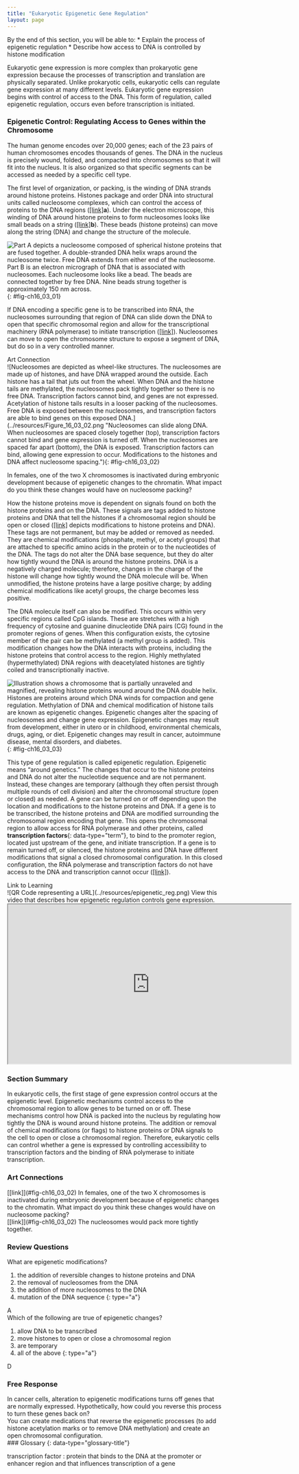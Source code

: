 ```yaml
---
title: "Eukaryotic Epigenetic Gene Regulation"
layout: page
---
```



<div data-type="abstract" markdown="1">
By the end of this section, you will be able to:
* Explain the process of epigenetic regulation
* Describe how access to DNA is controlled by histone modification

</div>

Eukaryotic gene expression is more complex than prokaryotic gene expression because the processes of transcription and translation are physically separated. Unlike prokaryotic cells, eukaryotic cells can regulate gene expression at many different levels. Eukaryotic gene expression begins with control of access to the DNA. This form of regulation, called epigenetic regulation, occurs even before transcription is initiated.

### Epigenetic Control: Regulating Access to Genes within the Chromosome

The human genome encodes over 20,000 genes; each of the 23 pairs of human chromosomes encodes thousands of genes. The DNA in the nucleus is precisely wound, folded, and compacted into chromosomes so that it will fit into the nucleus. It is also organized so that specific segments can be accessed as needed by a specific cell type.

The first level of organization, or packing, is the winding of DNA strands around histone proteins. Histones package and order DNA into structural units called nucleosome complexes, which can control the access of proteins to the DNA regions ([\[link\]](#fig-ch16_03_01)**a**). Under the electron microscope, this winding of DNA around histone proteins to form nucleosomes looks like small beads on a string ([\[link\]](#fig-ch16_03_01)**b**). These beads (histone proteins) can move along the string (DNA) and change the structure of the molecule.

![Part A depicts a nucleosome composed of spherical histone proteins that are fused together. A double-stranded DNA helix wraps around the nucleosome twice. Free DNA extends from either end of the nucleosome.  Part B is an electron micrograph of DNA that is associated with nucleosomes. Each nucleosome looks like a bead. The beads are connected together by free DNA. Nine beads strung together is approximately 150 nm across.](../resources/Figure_16_03_01ab.jpg "DNA is folded around histone proteins to create (a) nucleosome complexes. These nucleosomes control the access of proteins to the underlying DNA. When viewed through an electron microscope (b), the nucleosomes look like beads on a string. (credit &#x201C;micrograph&#x201D;: modification of work by Chris Woodcock)"){: #fig-ch16_03_01}

If DNA encoding a specific gene is to be transcribed into RNA, the nucleosomes surrounding that region of DNA can slide down the DNA to open that specific chromosomal region and allow for the transcriptional machinery (RNA polymerase) to initiate transcription ([\[link\]](#fig-ch16_03_02)). Nucleosomes can move to open the chromosome structure to expose a segment of DNA, but do so in a very controlled manner.

<div data-type="note" data-has-label="true" class="art-connection" data-label="" markdown="1">
<div data-type="title">
Art Connection
</div>
![Nucleosomes are depicted as wheel-like structures. The nucleosomes are made up of histones, and have DNA wrapped around the outside. Each histone has a tail that juts out from the wheel. When DNA and the histone tails are methylated, the nucleosomes pack tightly together so there is no free DNA. Transcription factors cannot bind, and genes are not expressed. Acetylation of histone tails results in a looser packing of the nucleosomes. Free DNA is exposed between the nucleosomes, and transcription factors are able to bind genes on this exposed DNA.](../resources/Figure_16_03_02.png "Nucleosomes can slide along DNA. When nucleosomes are spaced closely together (top), transcription factors cannot bind and gene expression is turned off. When the nucleosomes are spaced far apart (bottom), the DNA is exposed. Transcription factors can bind, allowing gene expression to occur. Modifications to the histones and DNA affect nucleosome spacing."){: #fig-ch16_03_02}


In females, one of the two X chromosomes is inactivated during embryonic development because of epigenetic changes to the chromatin. What impact do you think these changes would have on nucleosome packing?

<!-- <link window="new"  target-id="fig-ch16_03_02" document=""/> The nucleosomes would pack more tightly together. -->

</div>

How the histone proteins move is dependent on signals found on both the histone proteins and on the DNA. These signals are tags added to histone proteins and DNA that tell the histones if a chromosomal region should be open or closed ([\[link\]](#fig-ch16_03_03) depicts modifications to histone proteins and DNA). These tags are not permanent, but may be added or removed as needed. They are chemical modifications (phosphate, methyl, or acetyl groups) that are attached to specific amino acids in the protein or to the nucleotides of the DNA. The tags do not alter the DNA base sequence, but they do alter how tightly wound the DNA is around the histone proteins. DNA is a negatively charged molecule; therefore, changes in the charge of the histone will change how tightly wound the DNA molecule will be. When unmodified, the histone proteins have a large positive charge; by adding chemical modifications like acetyl groups, the charge becomes less positive.

The DNA molecule itself can also be modified. This occurs within very specific regions called CpG islands. These are stretches with a high frequency of cytosine and guanine dinucleotide DNA pairs (CG) found in the promoter regions of genes. When this configuration exists, the cytosine member of the pair can be methylated (a methyl group is added). This modification changes how the DNA interacts with proteins, including the histone proteins that control access to the region. Highly methylated (hypermethylated) DNA regions with deacetylated histones are tightly coiled and transcriptionally inactive.

 ![Illustration shows a chromosome that is partially unraveled and magnified, revealing histone proteins wound around the DNA double helix. Histones are proteins around which DNA winds for compaction and gene regulation. Methylation of DNA and chemical modification of histone tails are known as epigenetic changes. Epigenetic changes alter the spacing of nucleosomes and change gene expression. Epigenetic changes may result from development, either in utero or in childhood, environmental chemicals, drugs, aging, or diet. Epigenetic changes may result in cancer, autoimmune disease, mental disorders, and diabetes.](../resources/Figure_16_03_03.jpg "Histone proteins and DNA nucleotides can be modified chemically. Modifications affect nucleosome spacing and gene expression. (credit: modification of work by NIH)"){: #fig-ch16_03_03}

This type of gene regulation is called epigenetic regulation. Epigenetic means “around genetics.” The changes that occur to the histone proteins and DNA do not alter the nucleotide sequence and are not permanent. Instead, these changes are temporary (although they often persist through multiple rounds of cell division) and alter the chromosomal structure (open or closed) as needed. A gene can be turned on or off depending upon the location and modifications to the histone proteins and DNA. If a gene is to be transcribed, the histone proteins and DNA are modified surrounding the chromosomal region encoding that gene. This opens the chromosomal region to allow access for RNA polymerase and other proteins, called **transcription factors**{: data-type="term"}, to bind to the promoter region, located just upstream of the gene, and initiate transcription. If a gene is to remain turned off, or silenced, the histone proteins and DNA have different modifications that signal a closed chromosomal configuration. In this closed configuration, the RNA polymerase and transcription factors do not have access to the DNA and transcription cannot occur ([\[link\]](#fig-ch16_03_02)).

<div data-type="note" data-has-label="true" class="interactive-embedded-reading" data-label="" markdown="1">
<div data-type="title">
Link to Learning
</div>
<span data-type="media" data-alt="QR Code representing a URL"> ![QR Code representing a URL](../resources/epigenetic_reg.png) </span>
View this video that describes how epigenetic regulation controls gene expression.

<div data-type="media" id="eip-id1169842033590" data-alt="epigenetic_reg">
<iframe width="660" height="371.4" src="https://www.openstaxcollege.org/l/epigenetic_reg"></iframe>
</div>
</div>

### Section Summary

In eukaryotic cells, the first stage of gene expression control occurs at the epigenetic level. Epigenetic mechanisms control access to the chromosomal region to allow genes to be turned on or off. These mechanisms control how DNA is packed into the nucleus by regulating how tightly the DNA is wound around histone proteins. The addition or removal of chemical modifications (or flags) to histone proteins or DNA signals to the cell to open or close a chromosomal region. Therefore, eukaryotic cells can control whether a gene is expressed by controlling accessibility to transcription factors and the binding of RNA polymerase to initiate transcription.

### Art Connections

<div data-type="exercise">
<div data-type="problem" markdown="1">
[[link]](#fig-ch16_03_02) In females, one of the two X chromosomes is inactivated during embryonic development because of epigenetic changes to the chromatin. What impact do you think these changes would have on nucleosome packing?

</div>
<div data-type="solution" markdown="1">
[[link]](#fig-ch16_03_02) The nucleosomes would pack more tightly together.

</div>
</div>

### Review Questions

<div data-type="exercise">
<div data-type="problem" markdown="1">
What are epigenetic modifications?

1.  the addition of reversible changes to histone proteins and DNA
2.  the removal of nucleosomes from the DNA
3.  the addition of more nucleosomes to the DNA
4.  mutation of the DNA sequence
{: type="a"}

</div>
<div data-type="solution" markdown="1">
A

</div>
</div>

<div data-type="exercise">
<div data-type="problem" markdown="1">
Which of the following are true of epigenetic changes?

1.  allow DNA to be transcribed
2.  move histones to open or close a chromosomal region
3.  are temporary
4.  all of the above
{: type="a"}

</div>
<div data-type="solution" markdown="1">
D

</div>
</div>

### Free Response

<div data-type="exercise">
<div data-type="problem" markdown="1">
In cancer cells, alteration to epigenetic modifications turns off genes that are normally expressed. Hypothetically, how could you reverse this process to turn these genes back on?

</div>
<div data-type="solution" markdown="1">
You can create medications that reverse the epigenetic processes (to add histone acetylation marks or to remove DNA methylation) and create an open chromosomal configuration.

</div>
</div>

<div data-type="glossary" markdown="1">
### Glossary
{: data-type="glossary-title"}

transcription factor
: protein that binds to the DNA at the promoter or enhancer region and that influences transcription of a gene

</div>

